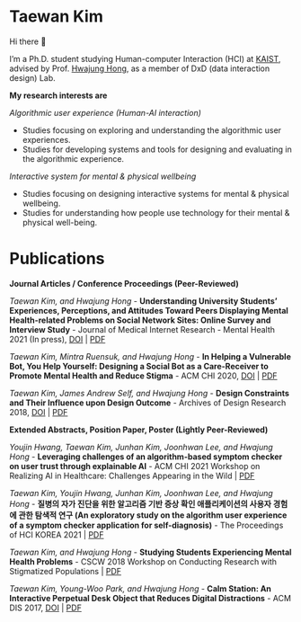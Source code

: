# Taewan Kim
Hi there 👋

I’m a Ph.D. student studying Human-computer Interaction (HCI) at [KAIST](https://kaist.ac.kr), advised by Prof. [Hwajung Hong](https://hwajunghong.com), as a member of DxD (data interaction design) Lab.


**My research interests are**

*Algorithmic user experience (Human-AI interaction)*
- Studies focusing on exploring and understanding the algorithmic user experiences.
- Studies for developing systems and tools for designing and evaluating in the algorithmic experience.

*Interactive system for mental & physical wellbeing*
- Studies focusing on designing interactive systems for mental & physical wellbeing.
- Studies for understanding how people use technology for their mental & physical well-being.


# Publications

**Journal Articles / Conference Proceedings (Peer-Reviewed)**

*Taewan Kim, and Hwajung Hong* - **Understanding University Students’ Experiences, Perceptions, and Attitudes Toward Peers Displaying Mental Health-related Problems on Social Network Sites: Online Survey and Interview Study** - Journal of Medical Internet Research - Mental Health 2021 (In press), [DOI](http://dx.doi.org/10.2196/23465) | [PDF](http://dx.doi.org/10.2196/23465)

*Taewan Kim, Mintra Ruensuk, and Hwajung Hong* - **In Helping a Vulnerable Bot, You Help Yourself: Designing a Social Bot as a Care-Receiver to Promote Mental Health and Reduce Stigma** - ACM CHI 2020,  [DOI](https://dl.acm.org/doi/abs/10.1145/3313831.3376743) | [PDF](https://drive.google.com/file/d/1Mybrw_6DC98xS6KXUR0lcbENucuWuM3J/view)

*Taewan Kim, James Andrew Self, and Hwajung Hong* - **Design Constraints and Their Influence upon Design Outcome** - Archives of Design Research 2018, [DOI](https://doi.org/10.15187/adr.2018.11.31.4.23) | [PDF](https://drive.google.com/file/d/14Bx8AF0Dts-Qta02l5SBD2ZOmWnF3dpl/view)


**Extended Abstracts, Position Paper, Poster (Lightly Peer-Reviewed)**

*Youjin Hwang, Taewan Kim, Junhan Kim, Joonhwan Lee, and Hwajung Hong* - **Leveraging challenges of an algorithm-based symptom checker on user trust through explainable AI** - ACM CHI 2021 Workshop on Realizing AI in Healthcare: Challenges Appearing in the Wild | [PDF](https://drive.google.com/file/d/1Y2KLQmBRPKBEos1QYcaneLPwmISeb5-N/view)

*Taewan Kim, Youjin Hwang, Junhan Kim, Joonhwan Lee, and Hwajung Hong* - **질병의 자가 진단을 위한 알고리즘 기반 증상 확인 애플리케이션의 사용자 경험에 관한 탐색적 연구 (An exploratory study on the algorithm user experience of a symptom checker application for self-diagnosis)** - The Proceedings of HCI KOREA 2021 | [PDF](https://drive.google.com/file/d/1gG2XxffOtBx6ohDSFps8g2CNjHoY655q/view)

*Taewan Kim, and Hwajung Hong* - **Studying Students Experiencing Mental Health Problems** - CSCW 2018 Workshop on Conducting Research with Stigmatized Populations | [PDF](https://drive.google.com/file/d/1CHSTtNAiKYv0aA1ikpc4owbm_e_h2TzS/view)

*Taewan Kim, Young-Woo Park, and Hwajung Hong* - **Calm Station: An Interactive Perpetual Desk Object that Reduces Digital Distractions** - ACM DIS 2017, [DOI](https://doi.org/10.1145/3064857.3079183) | [PDF](https://drive.google.com/file/d/1M6rPOFV3lEyjL5JPzq8seV9uUsFbycRH/view)




